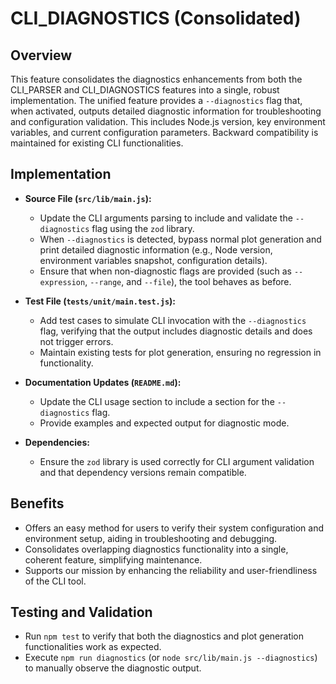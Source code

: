 # CLI_DIAGNOSTICS (Consolidated)

## Overview
This feature consolidates the diagnostics enhancements from both the CLI_PARSER and CLI_DIAGNOSTICS features into a single, robust implementation. The unified feature provides a `--diagnostics` flag that, when activated, outputs detailed diagnostic information for troubleshooting and configuration validation. This includes Node.js version, key environment variables, and current configuration parameters. Backward compatibility is maintained for existing CLI functionalities.

## Implementation
- **Source File (`src/lib/main.js`):**
  - Update the CLI arguments parsing to include and validate the `--diagnostics` flag using the `zod` library.
  - When `--diagnostics` is detected, bypass normal plot generation and print detailed diagnostic information (e.g., Node version, environment variables snapshot, configuration details).
  - Ensure that when non-diagnostic flags are provided (such as `--expression`, `--range`, and `--file`), the tool behaves as before.

- **Test File (`tests/unit/main.test.js`):**
  - Add test cases to simulate CLI invocation with the `--diagnostics` flag, verifying that the output includes diagnostic details and does not trigger errors.
  - Maintain existing tests for plot generation, ensuring no regression in functionality.

- **Documentation Updates (`README.md`):**
  - Update the CLI usage section to include a section for the `--diagnostics` flag.
  - Provide examples and expected output for diagnostic mode.

- **Dependencies:**
  - Ensure the `zod` library is used correctly for CLI argument validation and that dependency versions remain compatible.

## Benefits
- Offers an easy method for users to verify their system configuration and environment setup, aiding in troubleshooting and debugging.
- Consolidates overlapping diagnostics functionality into a single, coherent feature, simplifying maintenance.
- Supports our mission by enhancing the reliability and user-friendliness of the CLI tool.

## Testing and Validation
- Run `npm test` to verify that both the diagnostics and plot generation functionalities work as expected.
- Execute `npm run diagnostics` (or `node src/lib/main.js --diagnostics`) to manually observe the diagnostic output.
